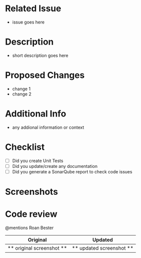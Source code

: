 # Related Issue
- issue goes here

# Description
- short description goes here

# Proposed Changes
- change 1
- change 2

# Additional Info
- any addional information or context

# Checklist
- [ ] Did you create Unit Tests
- [ ] Did you update/create any documentation
- [ ] Did you generate a SonarQube report to check code issues

# Screenshots

# Code review
@mentions Roan Bester

Original            | Updated
:--------------------------------:|:--------------------------------:
** original screenshot **         | ** updated screenshot **

